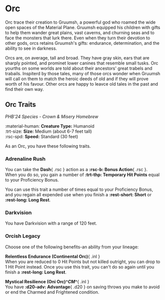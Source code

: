 # Orc

Orc trace their creation to Gruumsh, a powerful god who roamed the wide open spaces of the Material Plane. Gruumsh equipped his children with gifts to help them wander great plains, vast caverns, and churning seas and to face the monsters that lurk there. Even when they turn their devotion to other gods, orcs retains Gruumsh's gifts: endurance, determination, and the ability to see in darkness.

Orcs are, on average, tall and broad. They have gray skin, ears that are sharply pointed, and prominet lower canines that resemble small tusks. Orc yourths on some worlds are told about their ancestors' great trabels and trabails. Inspiterd by those tales, many of those orcs wonder when Gruumsh will call on them to match the heroic deeds of old and if they will prove worth of his favour. Other orcs are happy to leavce old tales in the past and find their own way.

## Orc Traits

*PHB'24 Species - Crown & Misery Homebrew*

:material-human: **Creature Type:** Humanoid  
:trt-size: **Size:** Medium (about 6-7 feet tall)  
:rsc-spd: **Speed:** Standard (30 feet)

As an Orc, you have these following traits. 

### Adrenaline Rush

You can take the **Dash**{ .rsc } action as a  **:rsc-b: Bonus Action**{ .rsc }. When you do so, you gain a number of **:trt-thp: Temporary Hit Points** equal to your Proficiency Bonus.

You can use this trait a number of times equal to your Proficiency Bonus, and you regain all expended use when you finish a **:rest-short: Short** or **:rest-long: Long Rest**.

### Darkvision

You have Darkvision with a range of 120 feet.

### Orcish Legacy

Choose one of the following benefits-an ability from your lineage:

**Relentless Endurance (Continental Orc)**{ .inl }  
When you are reduced to 0 Hit Points but not killed outright, you can drop to 1 Hit Point instead. Once you use this trait, you can't do so again until you finish a **:rest-long: Long Rest**.

**Mystical Resilience (Oni Orc)^*CM*^**{ .inl }  
You have **:d20-adv: Advantage**{ .d20 } on saving throws you make to avoid or end the Charmed and Frightened condition.

